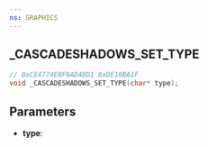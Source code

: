 ```yaml
---
ns: GRAPHICS
---
```

## _CASCADESHADOWS_SET_TYPE

```c
// 0xCE4774E0F9AD48D1 0xDE10BA1F
void _CASCADESHADOWS_SET_TYPE(char* type);
```

## Parameters
* **type**:
